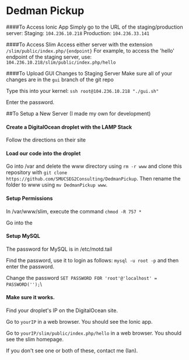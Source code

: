 Dedman Pickup
=====================

####To Access Ionic App
Simply go to the URL of the staging/production server:
Staging: `104.236.10.218`
Production: `104.236.33.141`

####To Access Slim
Access either server with the extension `/slim/public/index.php/{endpoint}`
For example, to access the 'hello' endpoint of the staging server, use:
`104.236.10.218/slim/public/index.php/hello`

####To Upload GUI Changes to Staging Server
Make sure all of your changes are in the `gui` branch of the git repo

Type this into your kernel: `ssh root@104.236.10.218 "./gui.sh"`

Enter the password.

##To Setup a New Server (I made my own for development)
#### Create a DigitalOcean droplet with the LAMP Stack
Follow the directions on their site
#### Load our code into the droplet
Go into /var and delete the www directory using `rm -r www` and clone this repository with `git clone https://github.com/SMUCSEG2Consulting/DedmanPickup`.
Then rename the folder to www using `mv DedmanPickup www`.

#### Setup Permissions
In /var/www/slim, execute the command `chmod -R 757 *`

Go into the 

#### Setup MySQL
The password for MySQL is in /etc/motd.tail

Find the password, use it to login as follows: `mysql -u root -p` and then enter the password.

Change the password `SET PASSWORD FOR 'root'@'localhost' = PASSWORD('');`\
#### Make sure it works.
Find your droplet's IP on the DigitalOcean site.

Go to `yourIP` in a web browser. You should see the Ionic app.

Go to `yourIP/slim/public/index.php/hello` in a web browser. You should see the slim homepage.

If you don't see one or both of these, contact me (Ian).


